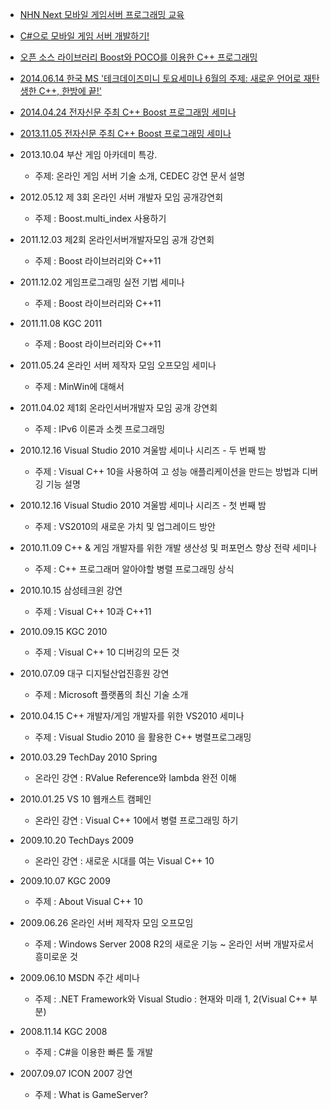 - [NHN Next 모바일 게임서버 프로그래밍 교육](http://onoffmix.com/event/46988)
 
- [C#으로 모바일 게임 서버 개발하기!](http://medici-edu.co.kr/course/sub1_view.php?qr=&lst_code2=003&ptype=view&page=1&s_idx=30)

- [오픈 소스 라이브러리 Boost와 POCO를 이용한 C++ 프로그래밍](http://edu.etnews.com/Menu/View/?IDX=247&MIDX=1&CIDX=7)

- [2014.06.14 한국 MS '테크데이즈미니 토요세미나 6월의 주제: 새로운 언어로 재탄생한 C++, 한방에 끝!'](http://www.microsoft.com/ko-kr/events/techdaysminisat/default.aspx)

- [2014.04.24 전자신문 주최 C++ Boost 프로그래밍 세미나](http://edu.etnews.com/Menu/View/?IDX=152&MIDX=1&CIDX=7)

- [2013.11.05 전자신문 주최 C++ Boost 프로그래밍 세미나](http://edu.etnews.com/Menu/View/?IDX=109&MIDX=1&CIDX=3)

- 2013.10.04 부산 게임 아카데미 특강. 
    - 주제: 온라인 게임 서버 기술 소개, CEDEC 강연 문서 설명
- 2012.05.12 제 3회 온라인 서버 개발자 모임 공개강연회
    - 주제 :  Boost.multi_index 사용하기
- 2011.12.03 제2회 온라인서버개발자모임 공개 강연회
    - 주제 : Boost 라이브러리와 C++11
- 2011.12.02 게임프로그래밍 실전 기법 세미나
    - 주제 : Boost 라이브러리와 C++11
- 2011.11.08 KGC 2011
    - 주제 : Boost 라이브러리와 C++11
- 2011.05.24 온라인 서버 제작자 모임 오프모임 세미나
    - 주제 : MinWin에 대해서
- 2011.04.02 제1회 온라인서버개발자 모임 공개 강연회
    - 주제 : IPv6 이론과 소켓 프로그래밍
- 2010.12.16 Visual Studio 2010 겨울밤 세미나 시리즈 - 두 번째 밤
    - 주제 : Visual C++ 10을 사용하여 고 성능 애플리케이션을 만드는 방법과 디버깅 기능 설명
- 2010.12.16 Visual Studio 2010 겨울밤 세미나 시리즈 - 첫 번째 밤
    - 주제 : VS2010의 새로운 가치 및 업그레이드 방안
- 2010.11.09 C++ & 게임 개발자를 위한 개발 생산성 및 퍼포먼스 향상 전략 세미나
    - 주제 : C++ 프로그래머 알아야할 병렬 프로그래밍 상식
- 2010.10.15 삼성테크윈 강연
    - 주제 : Visual C++ 10과 C++11
- 2010.09.15 KGC 2010
    - 주제 : Visual C++ 10 디버깅의 모든 것
- 2010.07.09 대구 디지털산업진흥원 강연
    - 주제 : Microsoft 플랫폼의 최신 기술 소개
- 2010.04.15 C++ 개발자/게임 개발자를 위한 VS2010 세미나
    - 주제 : Visual Studio 2010 을 활용한 C++ 병렬프로그래밍
- 2010.03.29 TechDay 2010 Spring
    - 온라인 강연 : RValue Reference와 lambda 완전 이해
- 2010.01.25 VS 10 웹캐스트 캠페인
    - 온라인 강연 : Visual C++ 10에서 병렬 프로그래밍 하기
- 2009.10.20 TechDays 2009
    - 온라인 강연 : 새로운 시대를 여는 Visual C++ 10
- 2009.10.07 KGC 2009
    - 주제 : About Visual C++ 10
- 2009.06.26 온라인 서버 제작자 모임 오프모임
    - 주제 : Windows Server 2008 R2의 새로운 기능 ~ 온라인 서버 개발자로서 흥미로운 것
- 2009.06.10 MSDN 주간 세미나
    - 주제 : .NET Framework와 Visual Studio : 현재와 미래 1, 2(Visual C++ 부분)
- 2008.11.14 KGC 2008
    - 주제 : C#을 이용한 빠른 툴 개발
- 2007.09.07 ICON 2007 강연
    - 주제 :  What is GameServer?
